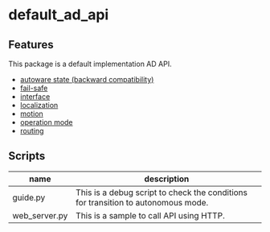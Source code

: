 # default_ad_api

## Features

This package is a default implementation AD API.

- [autoware state (backward compatibility)](document/autoware-state.md)
- [fail-safe](document/fail-safe.md)
- [interface](document/interface.md)
- [localization](document/localization.md)
- [motion](document/motion.md)
- [operation mode](document/operation-mode.md)
- [routing](document/routing.md)

## Scripts

| name          | description                                                                       |
| ------------- | --------------------------------------------------------------------------------- |
| guide.py      | This is a debug script to check the conditions for transition to autonomous mode. |
| web_server.py | This is a sample to call API using HTTP.                                          |
